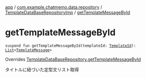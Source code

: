 [app](../../index.md) / [com.example.chatmemo.data.repository](../index.md) / [TemplateDataBaseRepositoryImp](index.md) / [getTemplateMessageById](./get-template-message-by-id.md)

# getTemplateMessageById

`suspend fun getTemplateMessageById(templateId: `[`TemplateId`](../../com.example.chatmemo.domain.model.value/-template-id/index.md)`): `[`List`](https://kotlinlang.org/api/latest/jvm/stdlib/kotlin.collections/-list/index.html)`<`[`TemplateMessage`](../../com.example.chatmemo.domain.model.value/-template-message/index.md)`>`

Overrides [TemplateDataBaseRepository.getTemplateMessageById](../-template-data-base-repository/get-template-message-by-id.md)

タイトルに紐づいた定型文リスト取得

